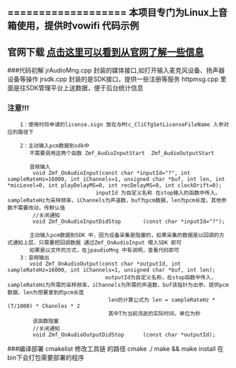 ===================
本项目专门为Linux上音箱使用，提供时vowifi 代码示例
-----------------------
官网下载
	[点击这里可以看到从官网了解一些信息](http://101.207.176.139/sdkDownload)<br />  
-----------------------
###代码初解
		jrAudioMng.cpp 封装的媒体接口,如打开输入麦克风设备、扬声器设备等操作
		jrsdk.cpp 封装的是SDK接口，提供一些注册等服务
		httpmsg.cpp 里面是往SDK管理平台上送数据，便于后台统计信息

### 注意!!!
		1：使用时将申请的license.sign 放在与Mtc_CliCfgSetLicenseFileName 入参对应的路径下 

		2：主动输入pcm数据到sdk中
		   不需要调用这两个函数 Zmf_AudioInputStart  Zmf_AudioOutputStart
		
		   音频输入
			void Zmf_OnAudioInput(const char *inputId="?", int sampleRateHz=16000, int iChannels=1, unsigned char *buf, int len, int *micLevel=0, int playDelayMS=0, int recDelayMS=0, int clockDrift=0);
								inputId 为自定义名称 在stop输入的函数中传入。sampleRateHz为采样频率，iChannels为声道数，buf为pcm数据，len为pcm长度，其他参数不需要改动，传默认值
		    //关闭通知
		    void Zmf_OnAudioInputDidStop       (const char *inputId="?");

           主动输入pcm数据到SDK 中，因为设备采集是阻塞的，如果采集的数据是以回调的方式通知上层，只需要把回调数据 通过Zmf_OnAudioInput 喂入SDK 即可
		   如果是以文件的方式，在jpaudioMng 中有说明，查看代码即可
		3：音频输出
		   void Zmf_OnAudioOutput(const char *outputId, int sampleRateHz=16000, int iChannels=1, unsigned char *buf, int len);
								   outputId为自定义名称，在stop函数中传入，sampleRateHz为所需的采样频率，iChannels为所需的声道数，buf该指针为出参，提供pcm数据，len为想要拿到的pcm长度
									len的计算公式为 len = sampleRateHz * (T/1000) * Channles * 2
									其中T为当前流逝的实际时间，单位为秒
			该函数阻塞
			//关闭通知
			void Zmf_OnAudioOutputDidStop      (const char *outputId);
###编译部署
		cmakelist 修改工具链 的路径 
		cmake ./
		make && make install
		在bin下会打包需要部署的程序
			
